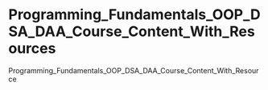 # Programming_Fundamentals_OOP_DSA_DAA_Course_Content_With_Resources
Programming_Fundamentals_OOP_DSA_DAA_Course_Content_With_Resource
